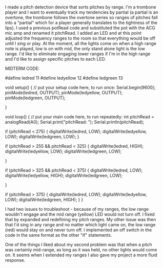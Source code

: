 I made a pitch detection device that sorts pitches by range. I'm a trombone player and I want to eventually track my tendencies by partial (a partial is an overtone, the trombone follows the overtone series so ranges of pitches fall into a "partial" which for a player generally translates to the tightness of the lips).
I used a previous potRead code and substituted the pot with the ACG mic amp and renamed it pitchRead. I added an LED and at this point adjusted the frequency ranges to the room so that everything would be off until I sing or play. At the moment, all the lights come on when a high range note is played, low is on with mid, the only stand alone light is the low range. I'd like to eliminate engaging lower ranges if I'm in the high range and I'd like to assign specific pitches to each LED.

MIDTERM CODE:

#define ledred 11
#define ledyellow 12
#define ledgreen 13

void setup() {
  // put your setup code here, to run once:
  Serial.begin(9600);
  pinMode(ledred, OUTPUT);
  pinMode(ledyellow, OUTPUT);
  pinMode(ledgreen, OUTPUT);

}

void loop() {
  // put your main code here, to run repeatedly:
  int pitchRead = analogRead(A0);
  Serial.print("pitchRead: ");
  Serial.println(pitchRead);

  if (pitchRead < 275) {
    digitalWrite(ledred, LOW);
    digitalWrite(ledyellow, LOW);
    digitalWrite(ledgreen, LOW);
  }

  if (pitchRead > 255 && pitchRead < 325) {
    digitalWrite(ledred, HIGH);
    digitalWrite(ledyellow, LOW);
    digitalWrite(ledgreen, LOW);
    
   
  }

  if (pitchRead > 325 && pitchRead < 375) {
    digitalWrite(ledred, LOW);
    digitalWrite(ledyellow, HIGH);
    digitalWrite(ledgreen, LOW);

  }

  if (pitchRead > 375) {
    digitalWrite(ledred, LOW);
    digitalWrite(ledyellow, LOW);
    digitalWrite(ledgreen, HIGH);
  }
}

I had two issues to troubleshoot - because of my ranges, the low range wouldn't engage and the mid range (yellow) LED would not turn off. I fixed that by expanded and redefining my pitch ranges. My other issue was then that I'd sing in any range and no matter which light came on, the low range (red) would stay on and never turn off. I implemented an off switch in the code in the same format as the other "if" statements.

One of the things I liked about my second problem was that when a pitch was certainly mid-range, as long as it was held, no other lights would come on. It seems when I extended my ranges I also gave my project a more fluid response.
